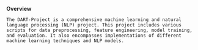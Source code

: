 **Overview**

	The DART-Project is a comprehensive machine learning and natural language processing (NLP) project. This project includes various scripts for data preprocessing, feature engineering, model training, and evaluation. It also encompasses implementations of different machine learning techniques and NLP models.

